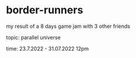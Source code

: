 # border-runners

my result of a 8 days game jam with 3 other friends

topic: parallel universe 

time: 23.7.2022 - 31.07.2022 12pm
